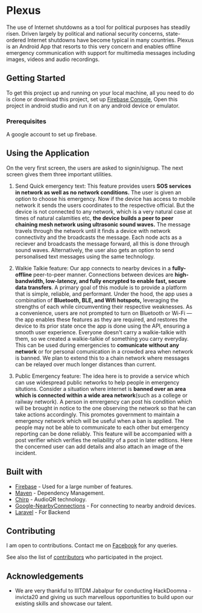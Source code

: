# Plexus

The use of Internet shutdowns as a tool for political purposes has steadily risen. Driven largely by political and national security concerns, state-ordered Internet shutdowns have become typical in many countries. Plexus is an Android App that resorts to this very concern and enables offline emergency communication with support for multimedia messages including images, videos and audio recordings.

## Getting Started

To get this project up and running on your local machine, all you need to do is clone or download this project, set up [Firebase Console](https://firebase.google.com/docs/android/setup), Open this project in android studio and run it on any android device or emulator.

### Prerequisites

A google account to set up firebase.

## Using the Application

On the very first screen, the users are asked to signin/signup. The next screen gives them three important utilities.

1. Send Quick emergency text: This feature provides users __SOS services in network as well as no network conditions.__ 
The user is given an option to choose his emergency. Now if the device has access to mobile network it sends the users coordinates to the respective official. But the device is not connected to any network, which is a very natural case at times of natural calamities etc, __the device builds a peer to peer chaining mesh network using ultrasonic sound waves.__ The message travels through the network until it finds a device with network connectivity and the broadcasts the message. Each node acts as a reciever and broadcasts the message forward, all this is done through sound waves. Alternatively, the user also gets an option to send personalised text messages using the same technology.

2. Walkie Talkie feature: Our app connects to nearby devices in a __fully-offline__ peer-to-peer manner. Connections between devices are __high-bandwidth, low-latency, and fully encrypted to enable fast, secure data transfers__. A primary goal of this module is to provide a platform that is simple, reliable, and performant. Under the hood, the app uses a combination of __Bluetooth, BLE, and Wifi hotspots,__ leveraging the strengths of each while circumventing their respective weaknesses. As a convenience, users are not prompted to turn on Bluetooth or Wi-Fi — the app enables these features as they are required, and restores the device to its prior state once the app is done using the API, ensuring a smooth user experience. Everyone doesn't carry a walkie-talkie with them, so we created a walkie-talkie of something you carry everyday. This can be used during emergencies to __comunicate without any network__ or for personal comunication in a crowded area when network is banned. We plan to extend this to a chain network where messages can be relayed over much longer distances than current.

3. Public Emergency feature: The idea here is to provide a service which can use widespread public networks to help people in emergency situtions. Consider a situation where internet is __banned over an area which is connected within a wide area network__(such as a college or railway network). A person in emrergency can post his condition which will be brought in notice to the one observing the network so that he can take actions accordingly. This promotes government to maintain a emergency network which will be useful when a ban is applied. The people may not be able to communicate to each other but emergency reporting can be done reliably. This feature will be accompanied with a post verifier which verifies the reliability of a post in later editions. Here the concerned user can add details and also attach an image of the incident.

  
## Built with

* [Firebase](https://firebase.google.com/) - Used for a large number of features.
* [Maven](https://dl.google.com/dl/android/maven2/index.html) - Dependency Management.
* [Chirp](https://chirp.io/) - AudioQR technology.
* [Google-NearbyConnections](https://developers.google.com/nearby/connections/overview) - For connecting to nearby android devices.
* [Laravel](https://laravel.com/) - For Backend

## Contributing

I am open to contributions. Contact me on [Facebook](https://www.facebook.com/mishraprateekaries) for any queries.

See also the list of [contributors](https://github.com/thesmallstar/Plexus/contributors) who participated in the project.

## Acknowledgements
* We are very thankful to IIITDM Jabalpur for conducting HackDoomna - invicta20 and giving us such marvellous opportunities to build upon our existing skills and showcase our talent.
